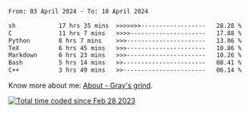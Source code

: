 <!--START_SECTION:waka-->

```txt
From: 03 April 2024 - To: 10 April 2024

sh            17 hrs 35 mins  >>>>>>>------------------   28.28 %
C             11 hrs 7 mins   >>>>---------------------   17.88 %
Python        8 hrs 7 mins    >>>----------------------   13.06 %
TeX           6 hrs 45 mins   >>>----------------------   10.86 %
Markdown      6 hrs 23 mins   >>>----------------------   10.26 %
Bash          5 hrs 14 mins   >>-----------------------   08.41 %
C++           3 hrs 49 mins   >>-----------------------   06.14 %
```

<!--END_SECTION:waka-->

<!-- [![grayxu's github stats](https://github-readme-stats.vercel.app/api?username=grayxu&count_private=true&show_icons=true)](https://github.com/grayxu) -->

Know more about me: [About - Gray's grind](https://www.grayxu.cn/).
<p align="left">
  <a href="https://wakatime.com/@c69eb31e-43a1-463f-8968-c3449e386f57"><img src="https://wakatime.com/badge/user/c69eb31e-43a1-463f-8968-c3449e386f57.svg" title="Total time coded since Feb 28 2023" /></a>
</p>

